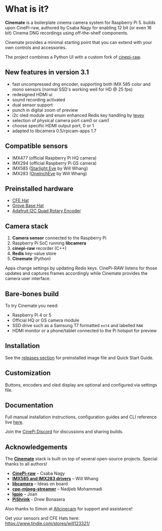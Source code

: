 # What is it?

**Cinemate** is a boilerplate cinema camera system for Raspberry Pi 5.  builds upon CinePi-raw, authored by Csaba Nagy for enabling 12 bit (or even 16 bit) Cinema DNG recordings using off-the-shelf components.  

Cinemate provides a minimal starting point that you can extend with your own controls and accessories. 

The project combines a Python UI with a custom fork of [cinepi-raw](https://github.com/Tiramisioux/cinepi-raw/tree/rpicam-apps_1.7_custom_encoder).

## New features in version 3.1

- fast uncompressed dng encoder, supporting both IMX 585 color and mono sensors (normal SSD's working well for HD @ 25 fps)
- redesigned HDMI ui
- sound recording activated
- dual sensor support
- punch in digital zoom of preview
- i2c oled module and enum enhanced Redis key handling by [tevey](https://github.com/tevey)
- selection of physical camera port cam0 or cam1
- choose specific HDMI output port, 0 or 1
- adapted to libcamera 0.5/rpicam-apps 1.7

## Compatible sensors

- IMX477 (official Raspberry Pi HQ camera)
- IMX294 (official Raspberry Pi GS camera)
- IMX585 ([Starlight Eye](https://www.tindie.com/products/will123321/starlighteye/) by Will Whang)
- IMX283 ([OneInchEye](https://www.tindie.com/products/will123321/oneincheye-v20/) by Will Whang)

## Preinstalled hardware

- [CFE Hat](https://www.tindie.com/products/will123321/cfe-hat-for-raspberry-pi-5/)
- [Grove Base Hat](https://wiki.seeedstudio.com/Grove_Base_Hat_for_Raspberry_Pi/)
- [Adafruit I2C Quad Rotary Encoder](https://www.adafruit.com/product/5752)

## Camera stack

1. **Camera sensor** connected to the Raspberry Pi
2. Raspberry Pi SoC running **libcamera**
3. **cinepi-raw** recorder (C++)
4. **Redis** key-value store
5. **Cinemate** (Python)

Apps change settings by updating Redis keys. CinePi-RAW listens for those updates and captures frames accordingly while Cinemate provides the camera user interface.

## Bare-bones build
To try Cinemate you need:
- Raspberry Pi 4 or 5
- Official HQ or GS camera module
- SSD drive such as a Samsung T7 formatted `ext4` and labelled `RAW`
- HDMI monitor or a phone/tablet connected to the Pi hotspot for preview

## Installation
See the [releases section](https://github.com/Tiramisioux/cinemate/releases) for preinstalled image file and Quick Start Guide.

## Customization
Buttons, encoders and oled display are optional and configured via settings file.

## Documentation
Full manual installation instructions, configuration guides and CLI reference live [here](https://tiramisioux.github.io/cinemate/).

Join the [CinePi Discord](https://discord.gg/Hr4dfhuK) for discussions and sharing builds.

## Acknowledgements

The [**Cinemate**](https://github.com/Tiramisioux/cinemate) stack is built on top of several open-source projects. Special thanks to all authors!

- [**CinePi-raw**](https://github.com/cinepi/cinepi-raw) – Csaba Nagy
- [**IMX585 and IMX283 drivers**](https://github.com/will127534) – Will Whang
- [**libcamera**](https://libcamera.org) – Ideas on board
- [**cpp-mjpeg-streamer**](https://github.com/nadjieb/cpp-mjpeg-streamer) – Nadjieb Mohammadi
- [**lgpio**](https://github.com/joan2937/lg) – Joan
- [**PiShrink**](https://github.com/Drewsif/PiShrink) - Drew Bonasera 

Also thanks to Simon at [Altcinecam](https://altcinecam.com) for support and assistance!

Get your sensors and CFE Hats here: https://www.tindie.com/stores/will123321/
